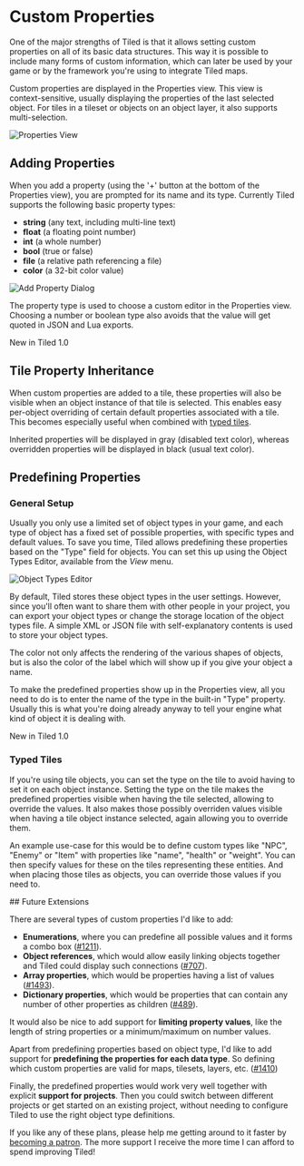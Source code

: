 # Custom Properties

One of the major strengths of Tiled is that it allows setting custom properties
on all of its basic data structures. This way it is possible to include many
forms of custom information, which can later be used by your game or by the
framework you're using to integrate Tiled maps.

Custom properties are displayed in the Properties view. This view is
context-sensitive, usually displaying the properties of the last selected
object. For tiles in a tileset or objects on an object layer, it also supports
multi-selection.

 ![Properties View](images/properties/properties-dock.png)

## Adding Properties

When you add a property (using the '+' button at the bottom of the Properties
view), you are prompted for its name and its type. Currently Tiled supports the
following basic property types:

* **string** (any text, including multi-line text)
* **float** (a floating point number)
* **int** (a whole number)
* **bool** (true or false)
* **file** (a relative path referencing a file)
* **color** (a 32-bit color value)

 ![Add Property Dialog](images/properties/add-property.png)

The property type is used to choose a custom editor in the Properties view.
Choosing a number or boolean type also avoids that the value will get quoted in
JSON and Lua exports.

<div class="new">New in Tiled 1.0</div>

## Tile Property Inheritance

When custom properties are added to a tile, these properties will also be
visible when an object instance of that tile is selected. This enables easy
per-object overriding of certain default properties associated with a tile.
This becomes especially useful when combined with [typed tiles](#typed-tiles).

Inherited properties will be displayed in gray (disabled text color), whereas
overridden properties will be displayed in black (usual text color).

## Predefining Properties

### General Setup

Usually you only use a limited set of object types in your game, and each type
of object has a fixed set of possible properties, with specific types and
default values. To save you time, Tiled allows predefining these properties
based on the "Type" field for objects. You can set this up using the Object
Types Editor, available from the _View_ menu.

 ![Object Types Editor](images/properties/object-types-editor.png)

By default, Tiled stores these object types in the user settings. However, since
you'll often want to share them with other people in your project, you can
export your object types or change the storage location of the object types
file. A simple XML or JSON file with self-explanatory contents is used to
store your object types.

The color not only affects the rendering of the various shapes of objects, but
is also the color of the label which will show up if you give your object a
name.

To make the predefined properties show up in the Properties view, all you need
to do is to enter the name of the type in the built-in "Type" property. Usually
this is what you're doing already anyway to tell your engine what kind of object
it is dealing with.

<div class="new">New in Tiled 1.0</div>

### Typed Tiles

If you're using tile objects, you can set the type on the tile to avoid having
to set it on each object instance. Setting the type on the tile makes the
predefined properties visible when having the tile selected, allowing to
override the values. It also makes those possibly overriden values visible when
having a tile object instance selected, again allowing you to override them.

An example use-case for this would be to define custom types like "NPC",
"Enemy" or "Item" with properties like "name", "health" or "weight". You can
then specify values for these on the tiles representing these entities. And
when placing those tiles as objects, you can override those values if you need
to.
<div class="future">
## Future Extensions

There are several types of custom properties I'd like to add:

* **Enumerations**, where you can predefine all possible values and it forms a
  combo box ([#1211](https://github.com/bjorn/tiled/issues/1211)).
* **Object references**, which would allow easily linking objects together and
  Tiled could display such connections
  ([#707](https://github.com/bjorn/tiled/issues/707)).
* **Array properties**, which would be properties having a list of values
  ([#1493](https://github.com/bjorn/tiled/issues/1493)).
* **Dictionary properties**, which would be properties that can contain any
  number of other properties as children
  ([#489](https://github.com/bjorn/tiled/issues/489)).

It would also be nice to add support for **limiting property values**, like
the length of string properties or a minimum/maximum on number values.

Apart from predefining properties based on object type, I'd like to add support
for **predefining the properties for each data type**. So defining which custom
properties are valid for maps, tilesets, layers, etc.
([#1410](https://github.com/bjorn/tiled/issues/1410))

Finally, the predefined properties would work very well together with explicit
**support for projects**. Then you could switch between different projects or
get started on an existing project, without needing to configure Tiled to use
the right object type definitions.

If you like any of these plans, please help me getting around to it faster by
[becoming a patron](https://www.patreon.com/bjorn). The more support I
receive the more time I can afford to spend improving Tiled!
</div>
